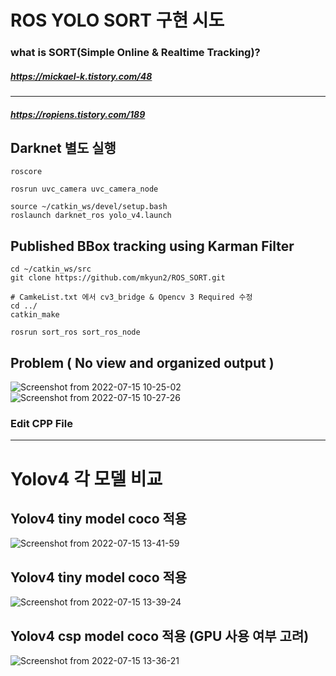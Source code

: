 # ROS YOLO SORT 구현 시도
### what is SORT(Simple Online & Realtime Tracking)? 
##### https://mickael-k.tistory.com/48
__________________________
##### https://ropiens.tistory.com/189
## Darknet 별도 실행
```
roscore
```
```
rosrun uvc_camera uvc_camera_node
```
```
source ~/catkin_ws/devel/setup.bash
roslaunch darknet_ros yolo_v4.launch
```
## Published BBox tracking using Karman Filter
```
cd ~/catkin_ws/src
git clone https://github.com/mkyun2/ROS_SORT.git
```
```
# CamkeList.txt 에서 cv3_bridge & Opencv 3 Required 수정
cd ../
catkin_make
```
```
rosrun sort_ros sort_ros_node
```
## Problem ( No view and organized output )
![Screenshot from 2022-07-15 10-25-02](https://user-images.githubusercontent.com/88171531/179128381-ae04a801-2555-49f5-96c4-609b37084d20.png)
![Screenshot from 2022-07-15 10-27-26](https://user-images.githubusercontent.com/88171531/179128389-97048f73-62ee-4242-8ee6-0588abc73429.png)
### Edit CPP File
_______________________
# Yolov4 각 모델 비교
## Yolov4 tiny model coco 적용
![Screenshot from 2022-07-15 13-41-59](https://user-images.githubusercontent.com/88171531/179152206-dd199471-d0eb-47b8-b9e0-17aa53e1144e.png)

## Yolov4 tiny model coco 적용
![Screenshot from 2022-07-15 13-39-24](https://user-images.githubusercontent.com/88171531/179151893-625c4302-44c9-4519-ae90-a374ca1277a8.png)

## Yolov4 csp model coco 적용 (GPU 사용 여부 고려)
![Screenshot from 2022-07-15 13-36-21](https://user-images.githubusercontent.com/88171531/179151598-8a11be84-e97c-47e1-9360-3f17f5f5ab15.png)
